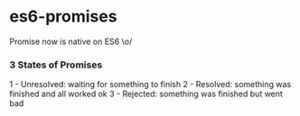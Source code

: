 # es6-promises
Promise now is native on ES6 \o/

### 3 States of Promises
1 - Unresolved: waiting for something to finish
2 - Resolved: something was finished and all worked ok
3 - Rejected: something was finished but went bad

